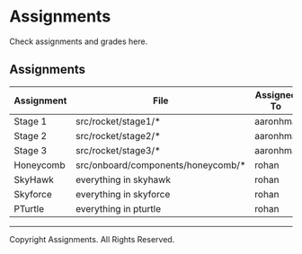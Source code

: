 # Assignments
Check assignments and grades here.

## Assignments
| Assignment    | File           | Assigned To |  Completed Grade  |
| ------------ |   -------------  | -----         | ----      |
| Stage 1      | src/rocket/stage1/* | aaronhma | 1%     |
| Stage 2      | src/rocket/stage2/* | aaronhma | 4% |
| Stage 3      | src/rocket/stage3/* | aaronhma | 0%     |
| Honeycomb    | src/onboard/components/honeycomb/* |  rohan   | 6% |
| SkyHawk      | everything in skyhawk | rohan    | 0%     |
| Skyforce     | everything in skyforce | rohan    | 15%     |
| PTurtle      | everything in pturtle | rohan    | 100%     |

---

Copyright Assignments. All Rights Reserved.